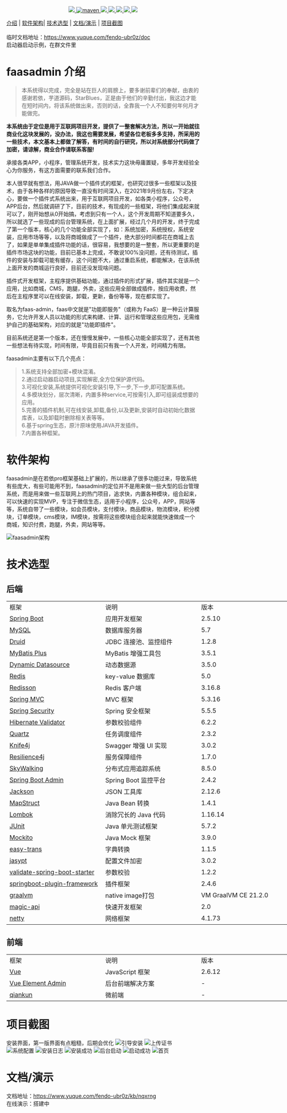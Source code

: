 <p align="center">
    <a target="_blank" href="https://www.oracle.com/technetwork/java/javase/downloads/index.html">
        <img src="https://img.shields.io/badge/JDK-1.8+-green.svg" />
    </a>
    <a href="https://search.maven.org/search?q=com.faasadmin">
        <img alt="maven" src="https://img.shields.io/maven-central/v/com.faasadmin/faas-dependencies.svg?style=flat-square">
    </a>
    <a target="_blank" href="https://www.faasadmin.com">
        <img src="https://img.shields.io/badge/Docs-latest-blue.svg"/>
    </a>
    <a target="_blank" href="https://github.com/faasadmin/faasadmin/releases">
        <img src="https://img.shields.io/github/v/release/faasadmin/faasadmin?logo=github">
    </a>
    <a target="_blank" href="https://gitee.com/faasadmin/faasadmin">
        <img src="https://gitee.com/faasadmin/faasadmin/badge/star.svg?theme=white" />
    </a>
    <a target="_blank" href="https://github.com/faasadmin/faasadmin">
        <img src="https://img.shields.io/github/stars/faasadmin/faasadmin.svg?style=social"/>
    </a>
    <a target="_blank" href="https://jq.qq.com/?_wv=1027&k=KftO146A">
        <img src="https://img.shields.io/badge/QQ群-682834142-blue">
    </a>
</p>

[介绍](#介绍) | [软件架构](#软件架构)| [技术选型](#技术选型) | [文档/演示](#文档演示) | [项目截图](#项目截图)
<br>
<br>
临时文档地址：https://www.yuque.com/fendo-ubr0z/doc <br>
启动器启动示例，在群文件里<br>
# faasadmin 介绍

>本系统得以完成，完全是站在巨人的肩膀上，要多谢前辈们的奉献，由衷的感谢若依，芋道源码，StarBlues，正是由于他们的辛勤付出，我这边才能在短时间内，将该系统做出来，否则的话，全靠我一个人不知要何年何月才能做完。

**本系统由于定位是用于互联网项目开发，提供了一整套解决方法，所以一开始就往商业化这块发展的，没办法，我这也需要发展，希望各位老板多多支持，所采用的一些技术，本文基本上都做了解答，有时间的自行研究，所以对系统部分代码做了加密，请谅解，商业合作请联系客服!**

承接各类APP，小程序，管理系统开发，技术实力这块毋庸置疑，多年开发经验全心为你服务，有这方面需要的联系我们合作。

本人很早就有想法，用JAVA做一个插件式的框架，也研究过很多一些框架以及技术，由于各种各样的原因导致一直没有时间深入，在2021年9月份左右，下定决心，要做一个插件式系统出来，用于互联网项目开发，如各类小程序，公众号，APP后台，然后就调研了下，目前的技术，有现成的一些框架，将他们集成起来就可以了，刚开始想从0开始搞，考虑到只有一个人，这个开发周期不知道要多久，所以就选了一些现成的后台管理系统，在上面扩展，经过几个月的开发，终于完成了第一个版本，核心的几个功能全部实现了，如：系统加密，系统授权，系统安装，应用市场等等，以及将商城做成了一个插件，绝大部分时间都花在商城上去了，如果是单单集成插件功能的话，很容易，我想要的是一整套，所以更重要的是插件市场这块的功能，目前已基本上完成，不敢说100%没问题，还有待测试，插件的安装与卸载可能有缓存，这个问题不大，通过重启系统，都能解决，在该系统上面开发的商城运行良好，目前还没发现啥问题。

插件式开发框架，主程序提供基础功能，通过插件的形式扩展，插件其实就是一个应用，比如商城，CMS，跑腿，外卖，这些应用全部做成插件，按应用收费，然后在主程序里可以在线安装，卸载，更新，备份等等，现在都实现了。

取名为faas-admin，faas中文就是"功能即服务"（或称为 FaaS）是一种云计算服务，它允许开发人员以功能的形式来构建、计算、运行和管理这些应用包，无需维护自己的基础架构，对应的就是"功能即插件"。

目前系统还是第一个版本，还在慢慢发展中，一些核心功能全部实现了，还有其他一些想法有待实现，时间有限，毕竟目前只有我一个人开发，时间精力有限。

faasadmin主要有以下几个亮点：

>1.系统支持全部加密+模块混淆。<br>
>2.通过启动器启动项目,实现解密,全方位保护源代码。<br>
>3.可视化安装,系统提供可视化安装引导,下一步,下一步,即可配置系统。<br>
>4.多模块划分，层次清晰，内置多种service,可按需引入,即可组装成想要的应用。<br>
>5.完善的插件机制,可在线安装,卸载,备份,以及更新,安装时自动初始化数据库表，以及卸载时删除相关表等等。<br>
>6.基于spring生态，原汁原味使用JAVA开发插件。<br>
>7.内置各种框架。<br>

# 软件架构

faasadmin是在若依pro框架基础上扩展的，所以继承了很多功能过来，导致系统有些庞大，有些可能用不到，faasadmin的定位并不是用来做一些大型的后台管理系统，而是用来做一些互联网上的热门项目，追求快，内置各种模块，组合起来，可以快速的实现MVP，专注于微信生态，适用于小程序，公众号，APP，网站等等，系统自带了一些模块，如会员模块，支付模块，商品模块，物流模块，积分模块，订单模块，cms模块，IM模块，按需将这些模块组合起来就能快速做成一个商城，知识付费，跑腿，外卖，网站等等。

![faasadmin架构](img/img.png)

# 技术选型

## 后端

<table class="ne-table" style="width: 750px;">
	<colgroup>
		<col width="250">
			<col width="250">
				<col width="249">
	</colgroup>
	<tbody class="ne-table-inner">
		<tr class="ne-tr">
			<td class="ne-td" data-col="0">
				<div class="ne-td-content">
					<ne-p id="ub8e50e51" data-lake-id="ub8e50e51" ne-alignment="left">
						<ne-text id="uce543835" ne-bold="true" ne-fontsize="16" >
							框架
						</ne-text>
						<span class="ne-viewer-b-filler" ne-filler="block">
							<br>
						</span>
					</ne-p>
				</div>
				<div class="ne-td-break" contenteditable="false">
				</div>
			</td>
			<td class="ne-td" data-col="1">
				<div class="ne-td-content">
					<ne-p id="u8f069e31" data-lake-id="u8f069e31" ne-alignment="left">
						<ne-text id="u4e08ac18" ne-bold="true" ne-fontsize="16" >
							说明
						</ne-text>
						<span class="ne-viewer-b-filler" ne-filler="block">
							<br>
						</span>
					</ne-p>
				</div>
				<div class="ne-td-break" contenteditable="false">
				</div>
			</td>
			<td class="ne-td" data-col="2">
				<div class="ne-td-content">
					<ne-p id="u4ac0a7b2" data-lake-id="u4ac0a7b2" ne-alignment="left">
						<ne-text id="ub88dd7c1" ne-bold="true" ne-fontsize="16" >
							版本
						</ne-text>
						<span class="ne-viewer-b-filler" ne-filler="block">
							<br>
						</span>
					</ne-p>
				</div>
				<div class="ne-td-break" contenteditable="false">
				</div>
			</td>
		</tr>
		<tr class="ne-tr">
			<td class="ne-td" data-col="0">
				<div class="ne-td-content">
					<ne-p id="u957fc498" data-lake-id="u957fc498" ne-alignment="left">
						<a class="ne-link" href="https://gitee.com/link?target=https%3A%2F%2Fspring.io%2Fprojects%2Fspring-boot"
						target="_blank">
							<ne-text id="u7cbf5df2">
								Spring Boot
							</ne-text>
						</a>
						<span class="ne-viewer-b-filler" ne-filler="block">
							<br>
						</span>
					</ne-p>
				</div>
				<div class="ne-td-break" contenteditable="false">
				</div>
			</td>
			<td class="ne-td" data-col="1">
				<div class="ne-td-content">
					<ne-p id="u4285a302" data-lake-id="u4285a302" ne-alignment="left">
						<ne-text id="uaefd3ff4" ne-fontsize="16" >
							应用开发框架
						</ne-text>
						<span class="ne-viewer-b-filler" ne-filler="block">
							<br>
						</span>
					</ne-p>
				</div>
				<div class="ne-td-break" contenteditable="false">
				</div>
			</td>
			<td class="ne-td" data-col="2">
				<div class="ne-td-content">
					<ne-p id="u5a667705" data-lake-id="u5a667705" ne-alignment="left">
						<ne-text id="ufdc24d55" ne-fontsize="16" >
							2.5.10
						</ne-text>
						<span class="ne-viewer-b-filler" ne-filler="block">
							<br>
						</span>
					</ne-p>
				</div>
				<div class="ne-td-break" contenteditable="false">
				</div>
			</td>
		</tr>
		<tr class="ne-tr">
			<td class="ne-td" data-col="0" >
				<div class="ne-td-content">
					<ne-p id="u81269e1f" data-lake-id="u81269e1f" ne-alignment="left">
						<a class="ne-link" href="https://gitee.com/link?target=https%3A%2F%2Fwww.mysql.com%2Fcn%2F"
						target="_blank">
							<ne-text id="u5a8d0b6a">
								MySQL
							</ne-text>
						</a>
						<span class="ne-viewer-b-filler" ne-filler="block">
							<br>
						</span>
					</ne-p>
				</div>
				<div class="ne-td-break" contenteditable="false">
				</div>
			</td>
			<td class="ne-td" data-col="1" >
				<div class="ne-td-content">
					<ne-p id="ua59ee55c" data-lake-id="ua59ee55c" ne-alignment="left">
						<ne-text id="u42b44b1a" ne-fontsize="16">
							数据库服务器
						</ne-text>
						<span class="ne-viewer-b-filler" ne-filler="block">
							<br>
						</span>
					</ne-p>
				</div>
				<div class="ne-td-break" contenteditable="false">
				</div>
			</td>
			<td class="ne-td" data-col="2" >
				<div class="ne-td-content">
					<ne-p id="u68c13fab" data-lake-id="u68c13fab" ne-alignment="left">
						<ne-text id="uc3f541aa" ne-fontsize="16" >
							5.7
						</ne-text>
						<span class="ne-viewer-b-filler" ne-filler="block">
							<br>
						</span>
					</ne-p>
				</div>
				<div class="ne-td-break" contenteditable="false">
				</div>
			</td>
		</tr>
		<tr class="ne-tr">
			<td class="ne-td" data-col="0">
				<div class="ne-td-content">
					<ne-p id="u5545beae" data-lake-id="u5545beae" ne-alignment="left">
						<a class="ne-link" href="https://gitee.com/link?target=https%3A%2F%2Fgithub.com%2Falibaba%2Fdruid"
						target="_blank">
							<ne-text id="u608b3eaa">
								Druid
							</ne-text>
						</a>
						<span class="ne-viewer-b-filler" ne-filler="block">
							<br>
						</span>
					</ne-p>
				</div>
				<div class="ne-td-break" contenteditable="false">
				</div>
			</td>
			<td class="ne-td" data-col="1">
				<div class="ne-td-content">
					<ne-p id="ub3355c95" data-lake-id="ub3355c95" ne-alignment="left">
						<ne-text id="u9010a6b0" ne-fontsize="16" >
							JDBC 连接池、监控组件
						</ne-text>
						<span class="ne-viewer-b-filler" ne-filler="block">
							<br>
						</span>
					</ne-p>
				</div>
				<div class="ne-td-break" contenteditable="false">
				</div>
			</td>
			<td class="ne-td" data-col="2">
				<div class="ne-td-content">
					<ne-p id="u7f579156" data-lake-id="u7f579156" ne-alignment="left">
						<ne-text id="u979f4ea6" ne-fontsize="16" >
							1.2.8
						</ne-text>
						<span class="ne-viewer-b-filler" ne-filler="block">
							<br>
						</span>
					</ne-p>
				</div>
				<div class="ne-td-break" contenteditable="false">
				</div>
			</td>
		</tr>
		<tr class="ne-tr">
			<td class="ne-td" data-col="0" >
				<div class="ne-td-content">
					<ne-p id="u1e87cbc1" data-lake-id="u1e87cbc1" ne-alignment="left">
						<a class="ne-link" href="https://gitee.com/link?target=https%3A%2F%2Fmp.baomidou.com%2F"
						target="_blank">
							<ne-text id="u6b2ff3b9">
								MyBatis Plus
							</ne-text>
						</a>
						<span class="ne-viewer-b-filler" ne-filler="block">
							<br>
						</span>
					</ne-p>
				</div>
				<div class="ne-td-break" contenteditable="false">
				</div>
			</td>
			<td class="ne-td" data-col="1" >
				<div class="ne-td-content">
					<ne-p id="u78b8a1c0" data-lake-id="u78b8a1c0" ne-alignment="left">
						<ne-text id="u0a774214" ne-fontsize="16" >
							MyBatis 增强工具包
						</ne-text>
						<span class="ne-viewer-b-filler" ne-filler="block">
							<br>
						</span>
					</ne-p>
				</div>
				<div class="ne-td-break" contenteditable="false">
				</div>
			</td>
			<td class="ne-td" data-col="2" >
				<div class="ne-td-content">
					<ne-p id="ua05a3f41" data-lake-id="ua05a3f41" ne-alignment="left">
						<ne-text id="u27521712" ne-fontsize="16" >
							3.5.1
						</ne-text>
						<span class="ne-viewer-b-filler" ne-filler="block">
							<br>
						</span>
					</ne-p>
				</div>
				<div class="ne-td-break" contenteditable="false">
				</div>
			</td>
		</tr>
		<tr class="ne-tr">
			<td class="ne-td" data-col="0">
				<div class="ne-td-content">
					<ne-p id="u3353fd06" data-lake-id="u3353fd06" ne-alignment="left">
						<a class="ne-link" href="https://gitee.com/link?target=https%3A%2F%2Fdynamic-datasource.com%2F"
						target="_blank">
							<ne-text id="ucd20e905">
								Dynamic Datasource
							</ne-text>
						</a>
						<span class="ne-viewer-b-filler" ne-filler="block">
							<br>
						</span>
					</ne-p>
				</div>
				<div class="ne-td-break" contenteditable="false">
				</div>
			</td>
			<td class="ne-td" data-col="1">
				<div class="ne-td-content">
					<ne-p id="udfeff504" data-lake-id="udfeff504" ne-alignment="left">
						<ne-text id="u15648572" ne-fontsize="16" >
							动态数据源
						</ne-text>
						<span class="ne-viewer-b-filler" ne-filler="block">
							<br>
						</span>
					</ne-p>
				</div>
				<div class="ne-td-break" contenteditable="false">
				</div>
			</td>
			<td class="ne-td" data-col="2">
				<div class="ne-td-content">
					<ne-p id="uf2f1c81e" data-lake-id="uf2f1c81e" ne-alignment="left">
						<ne-text id="uecbb1c53" ne-fontsize="16" >
							3.5.0
						</ne-text>
						<span class="ne-viewer-b-filler" ne-filler="block">
							<br>
						</span>
					</ne-p>
				</div>
				<div class="ne-td-break" contenteditable="false">
				</div>
			</td>
		</tr>
		<tr class="ne-tr">
			<td class="ne-td" data-col="0" >
				<div class="ne-td-content">
					<ne-p id="uc62f992b" data-lake-id="uc62f992b" ne-alignment="left">
						<a class="ne-link" href="https://gitee.com/link?target=https%3A%2F%2Fredis.io%2F"
						target="_blank">
							<ne-text id="u6b26f59c">
								Redis
							</ne-text>
						</a>
						<span class="ne-viewer-b-filler" ne-filler="block">
							<br>
						</span>
					</ne-p>
				</div>
				<div class="ne-td-break" contenteditable="false">
				</div>
			</td>
			<td class="ne-td" data-col="1" >
				<div class="ne-td-content">
					<ne-p id="u924780a8" data-lake-id="u924780a8" ne-alignment="left">
						<ne-text id="u74b0065a" ne-fontsize="16" >
							key-value 数据库
						</ne-text>
						<span class="ne-viewer-b-filler" ne-filler="block">
							<br>
						</span>
					</ne-p>
				</div>
				<div class="ne-td-break" contenteditable="false">
				</div>
			</td>
			<td class="ne-td" data-col="2" >
				<div class="ne-td-content">
					<ne-p id="ud378d8c9" data-lake-id="ud378d8c9" ne-alignment="left">
						<ne-text id="uebd564de" ne-fontsize="16" >
							5.0
						</ne-text>
						<span class="ne-viewer-b-filler" ne-filler="block">
							<br>
						</span>
					</ne-p>
				</div>
				<div class="ne-td-break" contenteditable="false">
				</div>
			</td>
		</tr>
		<tr class="ne-tr">
			<td class="ne-td" data-col="0">
				<div class="ne-td-content">
					<ne-p id="uea951222" data-lake-id="uea951222" ne-alignment="left">
						<a class="ne-link" href="https://gitee.com/link?target=https%3A%2F%2Fgithub.com%2Fredisson%2Fredisson"
						target="_blank">
							<ne-text id="u799d9af6">
								Redisson
							</ne-text>
						</a>
						<span class="ne-viewer-b-filler" ne-filler="block">
							<br>
						</span>
					</ne-p>
				</div>
				<div class="ne-td-break" contenteditable="false">
				</div>
			</td>
			<td class="ne-td" data-col="1">
				<div class="ne-td-content">
					<ne-p id="ue95df1ac" data-lake-id="ue95df1ac" ne-alignment="left">
						<ne-text id="ua3aca03a" ne-fontsize="16" >
							Redis 客户端
						</ne-text>
						<span class="ne-viewer-b-filler" ne-filler="block">
							<br>
						</span>
					</ne-p>
				</div>
				<div class="ne-td-break" contenteditable="false">
				</div>
			</td>
			<td class="ne-td" data-col="2">
				<div class="ne-td-content">
					<ne-p id="u1d10f7f3" data-lake-id="u1d10f7f3" ne-alignment="left">
						<ne-text id="udbbc0e72" ne-fontsize="16" >
							3.16.8
						</ne-text>
						<span class="ne-viewer-b-filler" ne-filler="block">
							<br>
						</span>
					</ne-p>
				</div>
				<div class="ne-td-break" contenteditable="false">
				</div>
			</td>
		</tr>
		<tr class="ne-tr">
			<td class="ne-td" data-col="0" >
				<div class="ne-td-content">
					<ne-p id="u5a7f06e7" data-lake-id="u5a7f06e7" ne-alignment="left">
						<a class="ne-link" href="https://gitee.com/link?target=https%3A%2F%2Fgithub.com%2Fspring-projects%2Fspring-framework%2Ftree%2Fmaster%2Fspring-webmvc"
						target="_blank">
							<ne-text id="uebed5c48">
								Spring MVC
							</ne-text>
						</a>
						<span class="ne-viewer-b-filler" ne-filler="block">
							<br>
						</span>
					</ne-p>
				</div>
				<div class="ne-td-break" contenteditable="false">
				</div>
			</td>
			<td class="ne-td" data-col="1" >
				<div class="ne-td-content">
					<ne-p id="ucbf873af" data-lake-id="ucbf873af" ne-alignment="left">
						<ne-text id="u94f38f88" ne-fontsize="16" >
							MVC 框架
						</ne-text>
						<span class="ne-viewer-b-filler" ne-filler="block">
							<br>
						</span>
					</ne-p>
				</div>
				<div class="ne-td-break" contenteditable="false">
				</div>
			</td>
			<td class="ne-td" data-col="2" >
				<div class="ne-td-content">
					<ne-p id="u58e59693" data-lake-id="u58e59693" ne-alignment="left">
						<ne-text id="u84d1db03" ne-fontsize="16" >
							5.3.16
						</ne-text>
						<span class="ne-viewer-b-filler" ne-filler="block">
							<br>
						</span>
					</ne-p>
				</div>
				<div class="ne-td-break" contenteditable="false">
				</div>
			</td>
		</tr>
		<tr class="ne-tr">
			<td class="ne-td" data-col="0">
				<div class="ne-td-content">
					<ne-p id="u397f526e" data-lake-id="u397f526e" ne-alignment="left">
						<a class="ne-link" href="https://gitee.com/link?target=https%3A%2F%2Fgithub.com%2Fspring-projects%2Fspring-security"
						target="_blank">
							<ne-text id="u7201e7d5">
								Spring Security
							</ne-text>
						</a>
						<span class="ne-viewer-b-filler" ne-filler="block">
							<br>
						</span>
					</ne-p>
				</div>
				<div class="ne-td-break" contenteditable="false">
				</div>
			</td>
			<td class="ne-td" data-col="1">
				<div class="ne-td-content">
					<ne-p id="u38f28739" data-lake-id="u38f28739" ne-alignment="left">
						<ne-text id="u30810197" ne-fontsize="16" >
							Spring 安全框架
						</ne-text>
						<span class="ne-viewer-b-filler" ne-filler="block">
							<br>
						</span>
					</ne-p>
				</div>
				<div class="ne-td-break" contenteditable="false">
				</div>
			</td>
			<td class="ne-td" data-col="2">
				<div class="ne-td-content">
					<ne-p id="ubac9e398" data-lake-id="ubac9e398" ne-alignment="left">
						<ne-text id="u69859e2d" ne-fontsize="16" >
							5.5.5
						</ne-text>
						<span class="ne-viewer-b-filler" ne-filler="block">
							<br>
						</span>
					</ne-p>
				</div>
				<div class="ne-td-break" contenteditable="false">
				</div>
			</td>
		</tr>
		<tr class="ne-tr">
			<td class="ne-td" data-col="0" >
				<div class="ne-td-content">
					<ne-p id="u7d2233d8" data-lake-id="u7d2233d8" ne-alignment="left">
						<a class="ne-link" href="https://gitee.com/link?target=https%3A%2F%2Fgithub.com%2Fhibernate%2Fhibernate-validator"
						target="_blank">
							<ne-text id="ubc9da8c6">
								Hibernate Validator
							</ne-text>
						</a>
						<span class="ne-viewer-b-filler" ne-filler="block">
							<br>
						</span>
					</ne-p>
				</div>
				<div class="ne-td-break" contenteditable="false">
				</div>
			</td>
			<td class="ne-td" data-col="1" >
				<div class="ne-td-content">
					<ne-p id="u6688e391" data-lake-id="u6688e391" ne-alignment="left">
						<ne-text id="u683e4990" ne-fontsize="16" >
							参数校验组件
						</ne-text>
						<span class="ne-viewer-b-filler" ne-filler="block">
							<br>
						</span>
					</ne-p>
				</div>
				<div class="ne-td-break" contenteditable="false">
				</div>
			</td>
			<td class="ne-td" data-col="2" >
				<div class="ne-td-content">
					<ne-p id="u59f7790f" data-lake-id="u59f7790f" ne-alignment="left">
						<ne-text id="u11ccbaac" ne-fontsize="16" >
							6.2.2
						</ne-text>
						<span class="ne-viewer-b-filler" ne-filler="block">
							<br>
						</span>
					</ne-p>
				</div>
				<div class="ne-td-break" contenteditable="false">
				</div>
			</td>
		</tr>
		<tr class="ne-tr">
			<td class="ne-td" data-col="0" >
				<div class="ne-td-content">
					<ne-p id="u5796e4b7" data-lake-id="u5796e4b7" ne-alignment="left">
						<a class="ne-link" href="https://gitee.com/link?target=https%3A%2F%2Fgithub.com%2Fquartz-scheduler"
						target="_blank">
							<ne-text id="u681c1aa6">
								Quartz
							</ne-text>
						</a>
						<span class="ne-viewer-b-filler" ne-filler="block">
							<br>
						</span>
					</ne-p>
				</div>
				<div class="ne-td-break" contenteditable="false">
				</div>
			</td>
			<td class="ne-td" data-col="1" >
				<div class="ne-td-content">
					<ne-p id="u46c783a0" data-lake-id="u46c783a0" ne-alignment="left">
						<ne-text id="u0ef38f4e" ne-fontsize="16" >
							任务调度组件
						</ne-text>
						<span class="ne-viewer-b-filler" ne-filler="block">
							<br>
						</span>
					</ne-p>
				</div>
				<div class="ne-td-break" contenteditable="false">
				</div>
			</td>
			<td class="ne-td" data-col="2" >
				<div class="ne-td-content">
					<ne-p id="u87b7eb95" data-lake-id="u87b7eb95" ne-alignment="left">
						<ne-text id="uff96e4d0" ne-fontsize="16" >
							2.3.2
						</ne-text>
						<span class="ne-viewer-b-filler" ne-filler="block">
							<br>
						</span>
					</ne-p>
				</div>
				<div class="ne-td-break" contenteditable="false">
				</div>
			</td>
		</tr>
		<tr class="ne-tr">
			<td class="ne-td" data-col="0">
				<div class="ne-td-content">
					<ne-p id="u7c445bd2" data-lake-id="u7c445bd2" ne-alignment="left">
						<a class="ne-link" href="https://gitee.com/xiaoym/knife4j" target="_blank">
							<ne-text id="ua95027f9">
								Knife4j
							</ne-text>
						</a>
						<span class="ne-viewer-b-filler" ne-filler="block">
							<br>
						</span>
					</ne-p>
				</div>
				<div class="ne-td-break" contenteditable="false">
				</div>
			</td>
			<td class="ne-td" data-col="1">
				<div class="ne-td-content">
					<ne-p id="ud24a1c5e" data-lake-id="ud24a1c5e" ne-alignment="left">
						<ne-text id="u166d8b70" ne-fontsize="16" >
							Swagger 增强 UI 实现
						</ne-text>
						<span class="ne-viewer-b-filler" ne-filler="block">
							<br>
						</span>
					</ne-p>
				</div>
				<div class="ne-td-break" contenteditable="false">
				</div>
			</td>
			<td class="ne-td" data-col="2">
				<div class="ne-td-content">
					<ne-p id="u3cfd6afd" data-lake-id="u3cfd6afd" ne-alignment="left">
						<ne-text id="u2c4d4f67" ne-fontsize="16" >
							3.0.2
						</ne-text>
						<span class="ne-viewer-b-filler" ne-filler="block">
							<br>
						</span>
					</ne-p>
				</div>
				<div class="ne-td-break" contenteditable="false">
				</div>
			</td>
		</tr>
		<tr class="ne-tr">
			<td class="ne-td" data-col="0" >
				<div class="ne-td-content">
					<ne-p id="ud1c80d12" data-lake-id="ud1c80d12" ne-alignment="left">
						<a class="ne-link" href="https://gitee.com/link?target=https%3A%2F%2Fgithub.com%2Fresilience4j%2Fresilience4j"
						target="_blank">
							<ne-text id="u4c56bafd">
								Resilience4j
							</ne-text>
						</a>
						<span class="ne-viewer-b-filler" ne-filler="block">
							<br>
						</span>
					</ne-p>
				</div>
				<div class="ne-td-break" contenteditable="false">
				</div>
			</td>
			<td class="ne-td" data-col="1" >
				<div class="ne-td-content">
					<ne-p id="u7dfe9381" data-lake-id="u7dfe9381" ne-alignment="left">
						<ne-text id="u170a9620" ne-fontsize="16" >
							服务保障组件
						</ne-text>
						<span class="ne-viewer-b-filler" ne-filler="block">
							<br>
						</span>
					</ne-p>
				</div>
				<div class="ne-td-break" contenteditable="false">
				</div>
			</td>
			<td class="ne-td" data-col="2" >
				<div class="ne-td-content">
					<ne-p id="ua64de1a8" data-lake-id="ua64de1a8" ne-alignment="left">
						<ne-text id="u53084ca6" ne-fontsize="16" >
							1.7.0
						</ne-text>
						<span class="ne-viewer-b-filler" ne-filler="block">
							<br>
						</span>
					</ne-p>
				</div>
				<div class="ne-td-break" contenteditable="false">
				</div>
			</td>
		</tr>
		<tr class="ne-tr">
			<td class="ne-td" data-col="0">
				<div class="ne-td-content">
					<ne-p id="u3df0aeef" data-lake-id="u3df0aeef" ne-alignment="left">
						<a class="ne-link" href="https://gitee.com/link?target=https%3A%2F%2Fskywalking.apache.org%2F"
						target="_blank">
							<ne-text id="u3f80845c">
								SkyWalking
							</ne-text>
						</a>
						<span class="ne-viewer-b-filler" ne-filler="block">
							<br>
						</span>
					</ne-p>
				</div>
				<div class="ne-td-break" contenteditable="false">
				</div>
			</td>
			<td class="ne-td" data-col="1">
				<div class="ne-td-content">
					<ne-p id="uc69a5a80" data-lake-id="uc69a5a80" ne-alignment="left">
						<ne-text id="u8f6e5be3" ne-fontsize="16" >
							分布式应用追踪系统
						</ne-text>
						<span class="ne-viewer-b-filler" ne-filler="block">
							<br>
						</span>
					</ne-p>
				</div>
				<div class="ne-td-break" contenteditable="false">
				</div>
			</td>
			<td class="ne-td" data-col="2">
				<div class="ne-td-content">
					<ne-p id="ucada6f97" data-lake-id="ucada6f97" ne-alignment="left">
						<ne-text id="ubfb59cd3" ne-fontsize="16" >
							8.5.0
						</ne-text>
						<span class="ne-viewer-b-filler" ne-filler="block">
							<br>
						</span>
					</ne-p>
				</div>
				<div class="ne-td-break" contenteditable="false">
				</div>
			</td>
		</tr>
		<tr class="ne-tr">
			<td class="ne-td" data-col="0" >
				<div class="ne-td-content">
					<ne-p id="u05188f20" data-lake-id="u05188f20" ne-alignment="left">
						<a class="ne-link" href="https://gitee.com/link?target=https%3A%2F%2Fgithub.com%2Fcodecentric%2Fspring-boot-admin"
						target="_blank">
							<ne-text id="u81c696e5">
								Spring Boot Admin
							</ne-text>
						</a>
						<span class="ne-viewer-b-filler" ne-filler="block">
							<br>
						</span>
					</ne-p>
				</div>
				<div class="ne-td-break" contenteditable="false">
				</div>
			</td>
			<td class="ne-td" data-col="1" >
				<div class="ne-td-content">
					<ne-p id="u8f43621a" data-lake-id="u8f43621a" ne-alignment="left">
						<ne-text id="u59dee3bd" ne-fontsize="16" >
							Spring Boot 监控平台
						</ne-text>
						<span class="ne-viewer-b-filler" ne-filler="block">
							<br>
						</span>
					</ne-p>
				</div>
				<div class="ne-td-break" contenteditable="false">
				</div>
			</td>
			<td class="ne-td" data-col="2" >
				<div class="ne-td-content">
					<ne-p id="u16e76e03" data-lake-id="u16e76e03" ne-alignment="left">
						<ne-text id="u4eab6c50" ne-fontsize="16" >
							2.4.2
						</ne-text>
						<span class="ne-viewer-b-filler" ne-filler="block">
							<br>
						</span>
					</ne-p>
				</div>
				<div class="ne-td-break" contenteditable="false">
				</div>
			</td>
		</tr>
		<tr class="ne-tr">
			<td class="ne-td" data-col="0">
				<div class="ne-td-content">
					<ne-p id="u023165b4" data-lake-id="u023165b4" ne-alignment="left">
						<a class="ne-link" href="https://gitee.com/link?target=https%3A%2F%2Fgithub.com%2FFasterXML%2Fjackson"
						target="_blank">
							<ne-text id="u7e9fa45d">
								Jackson
							</ne-text>
						</a>
						<span class="ne-viewer-b-filler" ne-filler="block">
							<br>
						</span>
					</ne-p>
				</div>
				<div class="ne-td-break" contenteditable="false">
				</div>
			</td>
			<td class="ne-td" data-col="1">
				<div class="ne-td-content">
					<ne-p id="u30cf0150" data-lake-id="u30cf0150" ne-alignment="left">
						<ne-text id="ubc16fdc9" ne-fontsize="16" >
							JSON 工具库
						</ne-text>
						<span class="ne-viewer-b-filler" ne-filler="block">
							<br>
						</span>
					</ne-p>
				</div>
				<div class="ne-td-break" contenteditable="false">
				</div>
			</td>
			<td class="ne-td" data-col="2">
				<div class="ne-td-content">
					<ne-p id="udb1a01f4" data-lake-id="udb1a01f4" ne-alignment="left">
						<ne-text id="u884dd92b" ne-fontsize="16" >
							2.12.6
						</ne-text>
						<span class="ne-viewer-b-filler" ne-filler="block">
							<br>
						</span>
					</ne-p>
				</div>
				<div class="ne-td-break" contenteditable="false">
				</div>
			</td>
		</tr>
		<tr class="ne-tr">
			<td class="ne-td" data-col="0" >
				<div class="ne-td-content">
					<ne-p id="u8288dadc" data-lake-id="u8288dadc" ne-alignment="left">
						<a class="ne-link" href="https://gitee.com/link?target=https%3A%2F%2Fmapstruct.org%2F"
						target="_blank">
							<ne-text id="u58a82f73">
								MapStruct
							</ne-text>
						</a>
						<span class="ne-viewer-b-filler" ne-filler="block">
							<br>
						</span>
					</ne-p>
				</div>
				<div class="ne-td-break" contenteditable="false">
				</div>
			</td>
			<td class="ne-td" data-col="1" >
				<div class="ne-td-content">
					<ne-p id="ua55d4703" data-lake-id="ua55d4703" ne-alignment="left">
						<ne-text id="u3da993b3" ne-fontsize="16" >
							Java Bean 转换
						</ne-text>
						<span class="ne-viewer-b-filler" ne-filler="block">
							<br>
						</span>
					</ne-p>
				</div>
				<div class="ne-td-break" contenteditable="false">
				</div>
			</td>
			<td class="ne-td" data-col="2" >
				<div class="ne-td-content">
					<ne-p id="u8d982044" data-lake-id="u8d982044" ne-alignment="left">
						<ne-text id="u5f45eec0" ne-fontsize="16" >
							1.4.1
						</ne-text>
						<span class="ne-viewer-b-filler" ne-filler="block">
							<br>
						</span>
					</ne-p>
				</div>
				<div class="ne-td-break" contenteditable="false">
				</div>
			</td>
		</tr>
		<tr class="ne-tr">
			<td class="ne-td" data-col="0">
				<div class="ne-td-content">
					<ne-p id="u6e40c9c1" data-lake-id="u6e40c9c1" ne-alignment="left">
						<a class="ne-link" href="https://gitee.com/link?target=https%3A%2F%2Fprojectlombok.org%2F"
						target="_blank">
							<ne-text id="u0f0d28b6">
								Lombok
							</ne-text>
						</a>
						<span class="ne-viewer-b-filler" ne-filler="block">
							<br>
						</span>
					</ne-p>
				</div>
				<div class="ne-td-break" contenteditable="false">
				</div>
			</td>
			<td class="ne-td" data-col="1">
				<div class="ne-td-content">
					<ne-p id="u1f185807" data-lake-id="u1f185807" ne-alignment="left">
						<ne-text id="ub4f7171a" ne-fontsize="16" >
							消除冗长的 Java 代码
						</ne-text>
						<span class="ne-viewer-b-filler" ne-filler="block">
							<br>
						</span>
					</ne-p>
				</div>
				<div class="ne-td-break" contenteditable="false">
				</div>
			</td>
			<td class="ne-td" data-col="2">
				<div class="ne-td-content">
					<ne-p id="u600bbfc7" data-lake-id="u600bbfc7" ne-alignment="left">
						<ne-text id="ud10b46cd" ne-fontsize="16" >
							1.16.14
						</ne-text>
						<span class="ne-viewer-b-filler" ne-filler="block">
							<br>
						</span>
					</ne-p>
				</div>
				<div class="ne-td-break" contenteditable="false">
				</div>
			</td>
		</tr>
		<tr class="ne-tr">
			<td class="ne-td" data-col="0" >
				<div class="ne-td-content">
					<ne-p id="u75218e1e" data-lake-id="u75218e1e" ne-alignment="left">
						<a class="ne-link" href="https://gitee.com/link?target=https%3A%2F%2Fjunit.org%2Fjunit5%2F"
						target="_blank">
							<ne-text id="u7aa6d266">
								JUnit
							</ne-text>
						</a>
						<span class="ne-viewer-b-filler" ne-filler="block">
							<br>
						</span>
					</ne-p>
				</div>
				<div class="ne-td-break" contenteditable="false">
				</div>
			</td>
			<td class="ne-td" data-col="1" >
				<div class="ne-td-content">
					<ne-p id="u742e9b88" data-lake-id="u742e9b88" ne-alignment="left">
						<ne-text id="u45854d59" ne-fontsize="16" >
							Java 单元测试框架
						</ne-text>
						<span class="ne-viewer-b-filler" ne-filler="block">
							<br>
						</span>
					</ne-p>
				</div>
				<div class="ne-td-break" contenteditable="false">
				</div>
			</td>
			<td class="ne-td" data-col="2" >
				<div class="ne-td-content">
					<ne-p id="u4c8c0980" data-lake-id="u4c8c0980" ne-alignment="left">
						<ne-text id="ufce7f8e2" ne-fontsize="16" >
							5.7.2
						</ne-text>
						<span class="ne-viewer-b-filler" ne-filler="block">
							<br>
						</span>
					</ne-p>
				</div>
				<div class="ne-td-break" contenteditable="false">
				</div>
			</td>
		</tr>
		<tr class="ne-tr">
			<td class="ne-td" data-col="0">
				<div class="ne-td-content">
					<ne-p id="u4256ebd8" data-lake-id="u4256ebd8" ne-alignment="left">
						<a class="ne-link" href="https://gitee.com/link?target=https%3A%2F%2Fgithub.com%2Fmockito%2Fmockito"
						target="_blank">
							<ne-text id="u756c0ad2">
								Mockito
							</ne-text>
						</a>
						<span class="ne-viewer-b-filler" ne-filler="block">
							<br>
						</span>
					</ne-p>
				</div>
				<div class="ne-td-break" contenteditable="false">
				</div>
			</td>
			<td class="ne-td" data-col="1">
				<div class="ne-td-content">
					<ne-p id="u20f4247d" data-lake-id="u20f4247d" ne-alignment="left">
						<ne-text id="u57d96d01" ne-fontsize="16" >
							Java Mock 框架
						</ne-text>
						<span class="ne-viewer-b-filler" ne-filler="block">
							<br>
						</span>
					</ne-p>
				</div>
				<div class="ne-td-break" contenteditable="false">
				</div>
			</td>
			<td class="ne-td" data-col="2">
				<div class="ne-td-content">
					<ne-p id="ueff4bb11" data-lake-id="ueff4bb11" ne-alignment="left">
						<ne-text id="ud2b69770" ne-fontsize="16" >
							3.9.0
						</ne-text>
						<span class="ne-viewer-b-filler" ne-filler="block">
							<br>
						</span>
					</ne-p>
				</div>
				<div class="ne-td-break" contenteditable="false">
				</div>
			</td>
		</tr>
		<tr class="ne-tr">
			<td class="ne-td" data-col="0">
				<div class="ne-td-content">
					<ne-p id="u63059b13" data-lake-id="u63059b13">
						<a class="ne-link" href="https://gitee.com/fhs-opensource/easy_trans"
						target="_blank">
							<ne-text id="ue7a7f79e">
								easy-trans
							</ne-text>
						</a>
						<span class="ne-viewer-b-filler" ne-filler="block">
							<br>
						</span>
					</ne-p>
				</div>
				<div class="ne-td-break" contenteditable="false">
				</div>
			</td>
			<td class="ne-td" data-col="1">
				<div class="ne-td-content">
					<ne-p id="u1e3eed40" data-lake-id="u1e3eed40">
						<ne-text id="ua9163f63">
							字典转换
						</ne-text>
						<span class="ne-viewer-b-filler" ne-filler="block">
							<br>
						</span>
					</ne-p>
				</div>
				<div class="ne-td-break" contenteditable="false">
				</div>
			</td>
			<td class="ne-td" data-col="2">
				<div class="ne-td-content">
					<ne-p id="ua3be0d66" data-lake-id="ua3be0d66">
						<ne-text id="uf131c6de">
							1.1.5
						</ne-text>
						<span class="ne-viewer-b-filler" ne-filler="block">
							<br>
						</span>
					</ne-p>
				</div>
				<div class="ne-td-break" contenteditable="false">
				</div>
			</td>
		</tr>
		<tr class="ne-tr">
			<td class="ne-td" data-col="0">
				<div class="ne-td-content">
					<ne-p id="ud0138fdf" data-lake-id="ud0138fdf">
						<a class="ne-link" href="https://github.com/ulisesbocchio/jasypt-spring-boot"
						target="_blank">
							<ne-text id="ud70fe625">
								jasypt
							</ne-text>
						</a>
						<span class="ne-viewer-b-filler" ne-filler="block">
							<br>
						</span>
					</ne-p>
				</div>
				<div class="ne-td-break" contenteditable="false">
				</div>
			</td>
			<td class="ne-td" data-col="1">
				<div class="ne-td-content">
					<ne-p id="uae0b5aa9" data-lake-id="uae0b5aa9">
						<ne-text id="u6975e930">
							配置文件加密
						</ne-text>
						<span class="ne-viewer-b-filler" ne-filler="block">
							<br>
						</span>
					</ne-p>
				</div>
				<div class="ne-td-break" contenteditable="false">
				</div>
			</td>
			<td class="ne-td" data-col="2">
				<div class="ne-td-content">
					<ne-p id="u47567a23" data-lake-id="u47567a23">
						<ne-text id="u49ce82e0">
							3.0.2
						</ne-text>
						<span class="ne-viewer-b-filler" ne-filler="block">
							<br>
						</span>
					</ne-p>
				</div>
				<div class="ne-td-break" contenteditable="false">
				</div>
			</td>
		</tr>
		<tr class="ne-tr">
			<td class="ne-td" data-col="0">
				<div class="ne-td-content">
					<ne-p id="ub9b53880" data-lake-id="ub9b53880">
						<a class="ne-link" href="https://github.com/liangbaika/validate" target="_blank">
							<ne-text id="ubc7beed4">
								validate-spring-boot-starter
							</ne-text>
						</a>
						<span class="ne-viewer-b-filler" ne-filler="block">
							<br>
						</span>
					</ne-p>
				</div>
				<div class="ne-td-break" contenteditable="false">
				</div>
			</td>
			<td class="ne-td" data-col="1">
				<div class="ne-td-content">
					<ne-p id="ub225613d" data-lake-id="ub225613d">
						<ne-text id="u3bee1f16">
							参数校验
						</ne-text>
						<span class="ne-viewer-b-filler" ne-filler="block">
							<br>
						</span>
					</ne-p>
				</div>
				<div class="ne-td-break" contenteditable="false">
				</div>
			</td>
			<td class="ne-td" data-col="2">
				<div class="ne-td-content">
					<ne-p id="u13ee80ba" data-lake-id="u13ee80ba">
						<ne-text id="ub67e1ae0">
							1.2.2
						</ne-text>
						<span class="ne-viewer-b-filler" ne-filler="block">
							<br>
						</span>
					</ne-p>
				</div>
				<div class="ne-td-break" contenteditable="false">
				</div>
			</td>
		</tr>
		<tr class="ne-tr">
			<td class="ne-td" data-col="0">
				<div class="ne-td-content">
					<ne-p id="uc5f022d2" data-lake-id="uc5f022d2">
						<a class="ne-link" href="https://gitee.com/starblues/springboot-plugin-framework-parent"
						target="_blank">
							<ne-text id="ue3c92974">
								springboot-plugin-framework
							</ne-text>
						</a>
						<span class="ne-viewer-b-filler" ne-filler="block">
							<br>
						</span>
					</ne-p>
				</div>
				<div class="ne-td-break" contenteditable="false">
				</div>
			</td>
			<td class="ne-td" data-col="1">
				<div class="ne-td-content">
					<ne-p id="u3de3467b" data-lake-id="u3de3467b">
						<ne-text id="u5f03f022">
							插件框架
						</ne-text>
						<span class="ne-viewer-b-filler" ne-filler="block">
							<br>
						</span>
					</ne-p>
				</div>
				<div class="ne-td-break" contenteditable="false">
				</div>
			</td>
			<td class="ne-td" data-col="2">
				<div class="ne-td-content">
					<ne-p id="uf74cab4a" data-lake-id="uf74cab4a">
						<ne-text id="u4a328850">
							2.4.6
						</ne-text>
						<span class="ne-viewer-b-filler" ne-filler="block">
							<br>
						</span>
					</ne-p>
				</div>
				<div class="ne-td-break" contenteditable="false">
				</div>
			</td>
		</tr>
		<tr class="ne-tr">
			<td class="ne-td" data-col="0">
				<div class="ne-td-content">
					<ne-p id="u22930f36" data-lake-id="u22930f36">
						<a class="ne-link" href="https://github.com/graalvm/graalvm-ce-builds/releases"
						target="_blank">
							<ne-text id="uf5c9e095">
								graalvm
							</ne-text>
						</a>
						<span class="ne-viewer-b-filler" ne-filler="block">
							<br>
						</span>
					</ne-p>
				</div>
				<div class="ne-td-break" contenteditable="false">
				</div>
			</td>
			<td class="ne-td" data-col="1">
				<div class="ne-td-content">
					<ne-p id="ud2e0801b" data-lake-id="ud2e0801b">
						<ne-text id="u8b927bf3">
							native image打包
						</ne-text>
						<span class="ne-viewer-b-filler" ne-filler="block">
							<br>
						</span>
					</ne-p>
				</div>
				<div class="ne-td-break" contenteditable="false">
				</div>
			</td>
			<td class="ne-td" data-col="2">
				<div class="ne-td-content">
					<ne-p id="u3a863a78" data-lake-id="u3a863a78">
						<ne-text id="ud9cb262c">
							VM GraalVM CE 21.2.0
						</ne-text>
						<span class="ne-viewer-b-filler" ne-filler="block">
							<br>
						</span>
					</ne-p>
				</div>
				<div class="ne-td-break" contenteditable="false">
				</div>
			</td>
		</tr>
		<tr class="ne-tr">
			<td class="ne-td" data-col="0">
				<div class="ne-td-content">
					<ne-p id="uc8391230" data-lake-id="uc8391230">
						<a class="ne-link" href="https://gitee.com/ssssssss-team/magic-api" target="_blank">
							<ne-text id="u43e182d5">
								magic-api
							</ne-text>
						</a>
						<span class="ne-viewer-b-filler" ne-filler="block">
							<br>
						</span>
					</ne-p>
				</div>
				<div class="ne-td-break" contenteditable="false">
				</div>
			</td>
			<td class="ne-td" data-col="1">
				<div class="ne-td-content">
					<ne-p id="uf2afb455" data-lake-id="uf2afb455">
						<ne-text id="ubdaaeef8" ne-fontsize="16" >
							快速开发框架
						</ne-text>
						<span class="ne-viewer-b-filler" ne-filler="block">
							<br>
						</span>
					</ne-p>
				</div>
				<div class="ne-td-break" contenteditable="false">
				</div>
			</td>
			<td class="ne-td" data-col="2">
				<div class="ne-td-content">
					<ne-p id="u79ffd956" data-lake-id="u79ffd956">
						<ne-text id="uc67b8122" ne-fontsize="16" >
							2.0
						</ne-text>
						<span class="ne-viewer-b-filler" ne-filler="block">
							<br>
						</span>
					</ne-p>
				</div>
				<div class="ne-td-break" contenteditable="false">
				</div>
			</td>
		</tr>
		<tr class="ne-tr">
			<td class="ne-td" data-col="0">
				<div class="ne-td-content">
					<ne-p id="u802a1ecc" data-lake-id="u802a1ecc">
						<a class="ne-link" href="https://netty.io/" target="_blank">
							<ne-text id="u2b99a104" ne-fontsize="16">
								netty
							</ne-text>
						</a>
						<span class="ne-viewer-b-filler" ne-filler="block">
							<br>
						</span>
					</ne-p>
				</div>
				<div class="ne-td-break" contenteditable="false">
				</div>
			</td>
			<td class="ne-td" data-col="1">
				<div class="ne-td-content">
					<ne-p id="ucd475153" data-lake-id="ucd475153">
						<ne-text id="u837a80c3" ne-fontsize="16">
							网络框架
						</ne-text>
						<span class="ne-viewer-b-filler" ne-filler="block">
							<br>
						</span>
					</ne-p>
				</div>
				<div class="ne-td-break" contenteditable="false">
				</div>
			</td>
			<td class="ne-td" data-col="2">
				<div class="ne-td-content">
					<ne-p id="u2e8c9c99" data-lake-id="u2e8c9c99">
						<ne-text id="u2bf0b648">
							4.1.73
						</ne-text>
						<span class="ne-viewer-b-filler" ne-filler="block">
							<br>
						</span>
					</ne-p>
				</div>
				<div class="ne-td-break" contenteditable="false">
				</div>
			</td>
		</tr>
	</tbody>
</table>

## 前端

<table class="ne-table" style="width: 750px;">
	<colgroup>
		<col width="250">
			<col width="250">
				<col width="249">
	</colgroup>
	<tbody class="ne-table-inner">
		<tr class="ne-tr">
			<td class="ne-td" data-col="0">
				<div class="ne-td-content">
					<ne-p id="ub8f4195a" data-lake-id="ub8f4195a" ne-alignment="left">
						<ne-text id="u6546ad9e" ne-bold="true" ne-fontsize="16" >
							框架
						</ne-text>
						<span class="ne-viewer-b-filler" ne-filler="block">
							<br>
						</span>
					</ne-p>
				</div>
				<div class="ne-td-break" contenteditable="false">
				</div>
			</td>
			<td class="ne-td" data-col="1">
				<div class="ne-td-content">
					<ne-p id="udd3f9631" data-lake-id="udd3f9631" ne-alignment="left">
						<ne-text id="u9ef56c5b" ne-bold="true" ne-fontsize="16" >
							说明
						</ne-text>
						<span class="ne-viewer-b-filler" ne-filler="block">
							<br>
						</span>
					</ne-p>
				</div>
				<div class="ne-td-break" contenteditable="false">
				</div>
			</td>
			<td class="ne-td" data-col="2">
				<div class="ne-td-content">
					<ne-p id="ud474d9fa" data-lake-id="ud474d9fa" ne-alignment="left">
						<ne-text id="u0d8f7178" ne-bold="true" ne-fontsize="16" >
							版本
						</ne-text>
						<span class="ne-viewer-b-filler" ne-filler="block">
							<br>
						</span>
					</ne-p>
				</div>
				<div class="ne-td-break" contenteditable="false">
				</div>
			</td>
		</tr>
		<tr class="ne-tr">
			<td class="ne-td" data-col="0">
				<div class="ne-td-content">
					<ne-p id="uf01f86ce" data-lake-id="uf01f86ce" ne-alignment="left">
						<a class="ne-link" href="https://gitee.com/link?target=https%3A%2F%2Fcn.vuejs.org%2Findex.html"
						target="_blank">
							<ne-text id="u28922c45">
								Vue
							</ne-text>
						</a>
						<span class="ne-viewer-b-filler" ne-filler="block">
							<br>
						</span>
					</ne-p>
				</div>
				<div class="ne-td-break" contenteditable="false">
				</div>
			</td>
			<td class="ne-td" data-col="1">
				<div class="ne-td-content">
					<ne-p id="u13641a08" data-lake-id="u13641a08" ne-alignment="left">
						<ne-text id="u3c0d702a" ne-fontsize="16" >
							JavaScript 框架
						</ne-text>
						<span class="ne-viewer-b-filler" ne-filler="block">
							<br>
						</span>
					</ne-p>
				</div>
				<div class="ne-td-break" contenteditable="false">
				</div>
			</td>
			<td class="ne-td" data-col="2">
				<div class="ne-td-content">
					<ne-p id="u6e4ec2d0" data-lake-id="u6e4ec2d0" ne-alignment="left">
						<ne-text id="u8fa4355e" ne-fontsize="16" >
							2.6.12
						</ne-text>
						<span class="ne-viewer-b-filler" ne-filler="block">
							<br>
						</span>
					</ne-p>
				</div>
				<div class="ne-td-break" contenteditable="false">
				</div>
			</td>
		</tr>
		<tr class="ne-tr">
			<td class="ne-td" data-col="0" >
				<div class="ne-td-content">
					<ne-p id="ufcfc57a2" data-lake-id="ufcfc57a2" ne-alignment="left">
						<a class="ne-link" href="https://gitee.com/link?target=https%3A%2F%2Fpanjiachen.github.io%2Fvue-element-admin-site%2Fzh%2F"
						target="_blank">
							<ne-text id="u0145e620">
								Vue Element Admin
							</ne-text>
						</a>
						<span class="ne-viewer-b-filler" ne-filler="block">
							<br>
						</span>
					</ne-p>
				</div>
				<div class="ne-td-break" contenteditable="false">
				</div>
			</td>
			<td class="ne-td" data-col="1" >
				<div class="ne-td-content">
					<ne-p id="ub126575d" data-lake-id="ub126575d" ne-alignment="left">
						<ne-text id="u9fafc90e" ne-fontsize="16" >
							后台前端解决方案
						</ne-text>
						<span class="ne-viewer-b-filler" ne-filler="block">
							<br>
						</span>
					</ne-p>
				</div>
				<div class="ne-td-break" contenteditable="false">
				</div>
			</td>
			<td class="ne-td" data-col="2" >
				<div class="ne-td-content">
					<ne-p id="uab4ceae0" data-lake-id="uab4ceae0" ne-alignment="left">
						<ne-text id="ucf104975" ne-fontsize="16" >
							-
						</ne-text>
						<span class="ne-viewer-b-filler" ne-filler="block">
							<br>
						</span>
					</ne-p>
				</div>
				<div class="ne-td-break" contenteditable="false">
				</div>
			</td>
		</tr>
        <tr class="ne-tr">
			<td class="ne-td" data-col="0" >
				<div class="ne-td-content">
					<ne-p id="ufcfc57a2" data-lake-id="ufcfc57a2" ne-alignment="left">
						<a class="ne-link" href="https://gitee.com/link?target=https://qiankun.umijs.org/zh/guide"
						target="_blank">
							<ne-text id="u0145e620">
								qiankun
							</ne-text>
						</a>
						<span class="ne-viewer-b-filler" ne-filler="block">
							<br>
						</span>
					</ne-p>
				</div>
				<div class="ne-td-break" contenteditable="false">
				</div>
			</td>
			<td class="ne-td" data-col="1" >
				<div class="ne-td-content">
					<ne-p id="ub126575d" data-lake-id="ub126575d" ne-alignment="left">
						<ne-text id="u9fafc90e" ne-fontsize="16" >
							微前端
						</ne-text>
						<span class="ne-viewer-b-filler" ne-filler="block">
							<br>
						</span>
					</ne-p>
				</div>
				<div class="ne-td-break" contenteditable="false">
				</div>
			</td>
			<td class="ne-td" data-col="2" >
				<div class="ne-td-content">
					<ne-p id="uab4ceae0" data-lake-id="uab4ceae0" ne-alignment="left">
						<ne-text id="ucf104975" ne-fontsize="16" >
							-
						</ne-text>
						<span class="ne-viewer-b-filler" ne-filler="block">
							<br>
						</span>
					</ne-p>
				</div>
				<div class="ne-td-break" contenteditable="false">
				</div>
			</td>
		</tr>
	</tbody>
</table>

# 项目截图

安装界面，第一版界面有点粗糙，后期会优化
![引导安装](img/img_1.png)
![上传证书](img/img_3.png)
![系统配置](img/img_2.png)
![安装日志](img/img_4.png)
![安装成功](img/img_5.png)
![后台启动](img/img_6.png)
![启动成功](img/img_7.png)
![首页](img/img_8.png)

# 文档/演示
文档地址：https://www.yuque.com/fendo-ubr0z/kb/nqxrng <br>
在线演示：搭建中
<br>